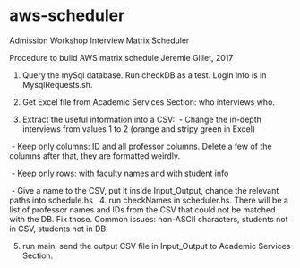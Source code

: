 # aws-scheduler
Admission Workshop Interview Matrix Scheduler

Procedure to build AWS matrix schedule
Jeremie Gillet, 2017

1. Query the mySql database. Run checkDB as a test. Login info is in MysqlRequests.sh. 

2. Get Excel file from Academic Services Section: who interviews who.

3. Extract the useful information into a CSV:
  - Change the in-depth interviews from values 1 to 2 (orange and stripy green in Excel)
    
  - Keep only columns: ID and all professor columns. Delete a few of the columns after that, they are formatted weirdly.
  
  - Keep only rows: with faculty names and with student info
  
  - Give a name to the CSV, put it inside Input_Output, change the relevant paths into schedule.hs
  
4. run checkNames in scheduler.hs. There will be a list of professor names and IDs from the CSV that could not be matched with the DB. Fix those. Common issues: non-ASCII characters, students not in CSV, students not in DB.

5. run main, send the output CSV file in Input_Output to Academic Services Section.
